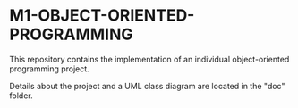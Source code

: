 # M1-OBJECT-ORIENTED-PROGRAMMING

This repository contains the implementation of an individual object-oriented programming project.

Details about the project and a UML class diagram are located in the "doc" folder.

